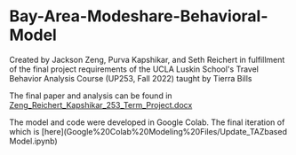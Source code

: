 # Bay-Area-Modeshare-Behavioral-Model
 Created by Jackson Zeng, Purva Kapshikar, and Seth Reichert in fulfillment of the final project requirements of the UCLA Luskin School's Travel Behavior Analysis Course (UP253, Fall 2022) taught by Tierra Bills
 
The final paper and analysis can be found in [Zeng_Reichert_Kapshikar_253_Term_Project.docx](Zeng_Reichert_Kapshikar_253_Term_Project.docx)

The model and code were developed in Google Colab. The final iteration of which is [here](Google%20Colab%20Modeling%20Files/Update_TAZbased Model.ipynb)
